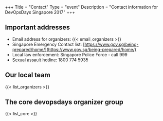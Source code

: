 +++
Title = "Contact"
Type = "event"
Description = "Contact information for DevOpsDays Singapore 2017"
+++

## Important addresses

* Email address for organizers: {{< email_organizers >}}
* Singapore Emergency Contact list: [https://www.gov.sg/being-prepared/home/](https://www.gov.sg/being-prepared/home/)
* Local law enforcement: Singapore Police Force - call 999
* Sexual assault hotline: 1800 774 5935

## Our local team

{{< list_organizers >}}

## The core devopsdays organizer group

{{< list_core >}}
